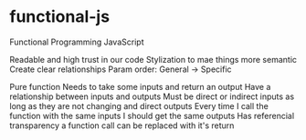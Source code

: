 # functional-js

Functional Programming JavaScript

Readable and high trust in our code
Stylization to mae things more semantic
Create clear relationships
Param order: General -> Specific

Pure function
Needs to take some inputs and return an output
Have a relationship between inputs and outputs
Must be direct or indirect inputs as long as they are not changing and direct outputs
Every time I call the function with the same inputs I should get the same outputs
Has referencial transparency
a function call can be replaced with it's return
